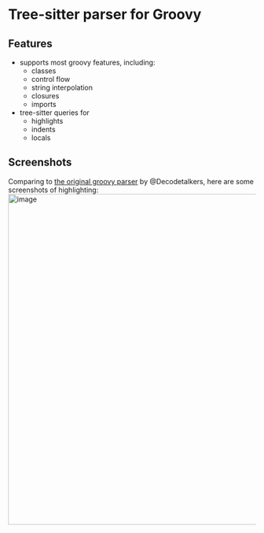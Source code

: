 # Tree-sitter parser for Groovy

## Features
- supports most groovy features, including:
   - classes
   - control flow
   - string interpolation
   - closures
   - imports
- tree-sitter queries for
  - highlights
  - indents
  - locals

## Screenshots
Comparing to [the original groovy parser](https://github.com/Decodetalkers/tree-sitter-groovy) 
by @Decodetalkers, here are some screenshots of highlighting:
<img width="672" alt="image" src="https://github.com/murtaza64/tree-sitter-groovy/assets/13615693/137a74cc-2e82-4def-8fd4-67eb88f38221">



